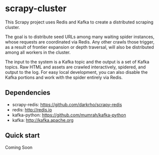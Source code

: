 # scrapy-cluster

This Scrapy project uses Redis and Kafka to create a distributed scraping
cluster.

The goal is to distribute seed URLs among many waiting spider instances, whose
requests are coordinated via Redis. Any other crawls those trigger, as a result
of frontier expansion or depth traversal, will also be distributed among all
workers in the cluster.

The input to the system is a Kafka topic and the output is a set of Kafka
topics. Raw HTML and assets are crawled interactively, spidered, and output to
the log. For easy local development, you can also disable the Kafka portions
and work with the spider entirely via Redis.

## Dependencies

- scrapy-redis: https://github.com/darkrho/scrapy-redis
- redis: http://redis.io
- kafka-python: https://github.com/mumrah/kafka-python
- kafka: http://kafka.apache.org

## Quick start

Coming Soon

